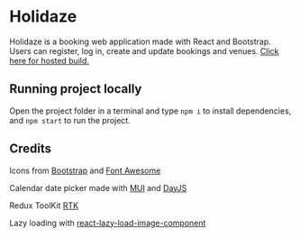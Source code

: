 # Holidaze

Holidaze is a booking web application made with React and Bootstrap. Users can register, log in, create and update bookings and venues. [Click here for hosted build.](https://holidaze-98.netlify.app/?page=1)

## Running project locally

Open the project folder in a terminal and type `npm i` to install dependencies, and `npm start` to run the project.

## Credits

Icons from [Bootstrap](https://icons.getbootstrap.com) and [Font Awesome](https://fontawesome.com)

Calendar date picker made with [MUI](https://mui.com/) and [DayJS](https://day.js.org/)

Redux ToolKit [RTK](https://redux-toolkit.js.org/)

Lazy loading with [react-lazy-load-image-component](https://www.npmjs.com/package/react-lazy-load-image-component)
